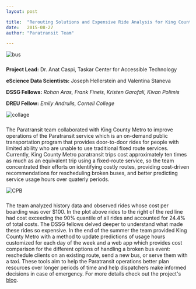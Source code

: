 ```yaml
---
layout: post

title:  "Rerouting Solutions and Expensive Ride Analysis for King County Paratransit"
date:   2015-08-27
author: "Paratransit Team"

---
```

<img src= "http://uwescience.github.io/DSSG2015-paratransit/images/Access_bus_pic.jpg" alt="bus" style="padding-right: 10px; padding-bottom: 10px" align="middle">




**Project Lead:** 
Dr. Anat Caspi, Taskar Center for Accessible Technology

**eScience Data Scientists:** Joseph Hellerstein and Valentina Staneva

**DSSG Fellows:** *Rohan Aras, Frank Fineis, Kristen Garofali, Kivan Polimis*

**DREU Fellow:** *Emily Andrulis, Cornell College*


<img src= "http://uwescience.github.io/DSSG2015-paratransit/images/paratransit-collage.png" alt="collage" style="padding-bottom: 10px" align="middle">


The Paratransit team collaborated with King County Metro to improve operations of the Paratransit service which is an on-demand public transportation program that provides door-to-door rides for people with limited ability who are unable to use traditional fixed route services. Currently, King County Metro paratransit trips cost approximately ten times as much as an equivalent trip using a fixed-route service, so the team concentrated their efforts on identifying costly routes, providing cost-driven recommendations for rescheduling broken buses, and better predicting service usage hours over quaterly periods. 

<img src= "http://uwescience.github.io/DSSG2015-paratransit/images/CPB_hist.jpeg" alt="CPB" style="padding-right: 10px; padding-bottom: 10px" align="middle">

The team analyzed history data and observed rides whose cost per boarding was over $100. In the plot above rides to the right of the red line had cost exceeding the 90% quantile of all rides and accounted for 24.4% of total costs. The DSSG fellows delved deeper to understand what made these rides so expensive. In the end of the summer the team provided King County Metro with a method to update predictions of usage hours customized for each day of the week and a web app which provides cost comparison for the different options of handling a broken bus event: reschedule clients on an existing route, send a new bus, or serve them with a taxi. These tools aim to help the Paratransit operations better plan resources over longer periods of time and help dispatchers make informed decisions in case of emergency. For more details check out the project's [blog](http://dssg-paratransit.github.io/blog/). 